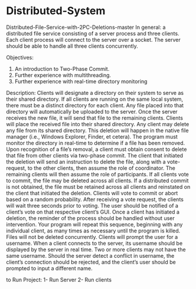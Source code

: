 # Distributed-System
Distributed-File-Service-with-2PC-Deletions-master
 In general:
a distributed file service consisting of a server process and three clients. Each client process will connect to the server over a socket. The server should be able to handle all three clients concurrently.

Objectives:
1. An introduction to Two-Phase Commit.
2. Further experience with multithreading.
3. Further experience with real-time directory monitoring

Description:
Clients will designate a directory on their system to serve as their shared directory. If all clients are running on the same local system, there must be a distinct directory for each client. Any file placed into that directory will automatically be uploaded to the server. Once the server receives the new file, it will send that file to the remaining clients. Clients will place the received file into their shared directory.
Any client may delete any file from its shared directory. This deletion will happen in the native file manager (i.e., Windows Explorer, Finder, et cetera). The program must monitor the directory in real-time to determine if a file has been removed. Upon recognition of a file’s removal, a client must obtain consent to delete that file from other clients via two-phase commit.
The client that initiated the deletion will send an instruction to delete the file, along with a vote-request, to the other clients, then assume the role of coordinator. The remaining clients will then assume the role of participants. If all clients vote to commit, the file may be deleted across all clients. If a distributed commit is not obtained, the file must be retained across all clients and reinstated on the client that initiated the deletion.
Clients will vote to commit or abort based on a random probability. After receiving a vote request, the clients will wait three seconds prior to voting. The user should be notified of a client’s vote on that respective client’s GUI. Once a client has initiated a deletion, the reminder of the process should be handled without user intervention. Your program will repeat this sequence, beginning with any individual client, as many times as necessary until the program is killed. Files will not be deleted concurrently.
Clients will prompt the user for a username. When a client connects to the server, its username should be displayed by the server in real time. Two or more clients may not have the same username. Should the server detect a conflict in username, the client’s connection should be rejected, and the client’s user should be prompted to input a different name.

to Run Project:
1- Run Server
2- Run clients
